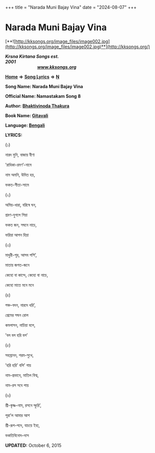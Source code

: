 +++
title = "Narada Muni Bajay Vina"
date = "2024-08-07"
+++

# Narada Muni Bajay Vina
[**![http://kksongs.org/image_files/image002.jpg](http://kksongs.org/image_files/image002.jpg)**](http://kksongs.org/)

**_Krsna Kirtana Songs est. 2001_**                                                                                                                                                 **_www.kksongs.org_**

**[Home](http://kksongs.org/)** **⇒** **[Song Lyrics](http://kksongs.org/lyrics.html)** **⇒** **[N](http://kksongs.org/songs/song_n.html)**

**Song Name: Narada Muni Bajay Vina**

**Official Name: Namastakam Song 8**

**Author: [Bhaktivinoda Thakura](http://kksongs.org/authors/list/bhaktivinoda.html)**

**Book Name: [Gitavali](http://kksongs.org/authors/literature/gitavali.html)**

**Language: [Bengali](http://kksongs.org/language/list/bengali.html)**

**LYRICS:**

(১)

নারদ মুনি, বাজায় বীণা

’রাধিকা\-রমণ’-নামে

নাম অমনি, উদিত হয়,

ভকত\-গীতা\-সামে

(২)

অমিয়\-ধারা, বরিষে ঘন,

শ্রবণ\-যুগলে গিয়া

ভকত জন, সঘনে নাচে,

ভরিয়া আপন হিয়া

(৩)

মাধুরী\-পূর, আসব পশি’,

মাতায় জগত\-জনে

কেহো বা কান্দে, কেহো বা নাচে,

কেহো মাতে মনে মনে

(৪)

পঞ্চ\-বদন, নারদে ধরি’,

প্রেমের সঘন রোল

কমলাসন, নাচিয়া বলে,

’বল বল হরি বল’

(৫)

সহস্রানন, পরম\-সুখে,

’হরি হরি’ বলি’ গায়

নাম\-প্রভাবে, মাতিল বিশ্ব,

নাম\-রস সবে পায়

(৬)

শ্রী\-কৃষ্ণ\-নাম, রসনে স্ফুরি’,

পূরা’ল আমার আশ

শ্রী\-রূপ\-পদে, যাচয়ে ইহা,

ভকতিবিনোদ\-দাস

**UPDATED:** October 6, 2015